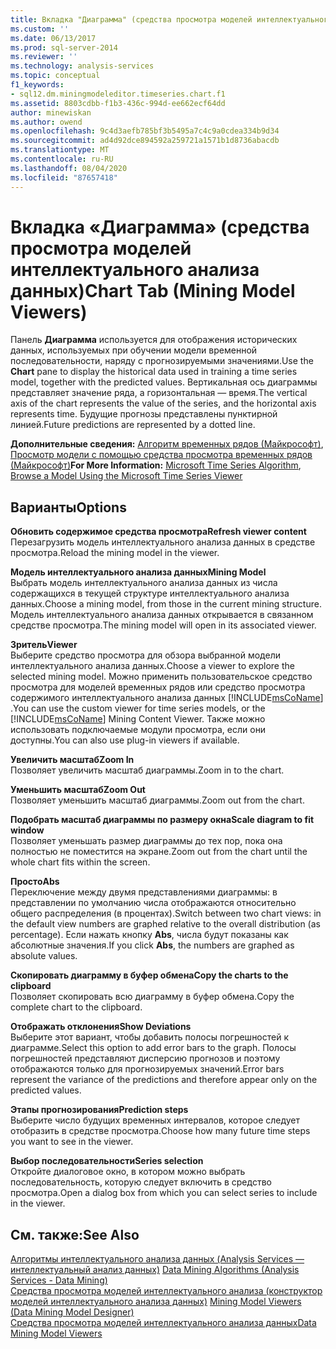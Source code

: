 ```yaml
---
title: Вкладка "Диаграмма" (средства просмотра моделей интеллектуального анализа данных) | Документация Майкрософт
ms.custom: ''
ms.date: 06/13/2017
ms.prod: sql-server-2014
ms.reviewer: ''
ms.technology: analysis-services
ms.topic: conceptual
f1_keywords:
- sql12.dm.miningmodeleditor.timeseries.chart.f1
ms.assetid: 8803cdbb-f1b3-436c-994d-ee662ecf64dd
author: minewiskan
ms.author: owend
ms.openlocfilehash: 9c4d3aefb785bf3b5495a7c4c9a0cdea334b9d34
ms.sourcegitcommit: ad4d92dce894592a259721a1571b1d8736abacdb
ms.translationtype: MT
ms.contentlocale: ru-RU
ms.lasthandoff: 08/04/2020
ms.locfileid: "87657418"
---
```

# <a name="chart-tab-mining-model-viewers"></a><span data-ttu-id="64fdc-102">Вкладка «Диаграмма» (средства просмотра моделей интеллектуального анализа данных)</span><span class="sxs-lookup"><span data-stu-id="64fdc-102">Chart Tab (Mining Model Viewers)</span></span>
  <span data-ttu-id="64fdc-103">Панель **Диаграмма** используется для отображения исторических данных, используемых при обучении модели временной последовательности, наряду с прогнозируемыми значениями.</span><span class="sxs-lookup"><span data-stu-id="64fdc-103">Use the **Chart** pane to display the historical data used in training a time series model, together with the predicted values.</span></span> <span data-ttu-id="64fdc-104">Вертикальная ось диаграммы представляет значение ряда, а горизонтальная — время.</span><span class="sxs-lookup"><span data-stu-id="64fdc-104">The vertical axis of the chart represents the value of the series, and the horizontal axis represents time.</span></span> <span data-ttu-id="64fdc-105">Будущие прогнозы представлены пунктирной линией.</span><span class="sxs-lookup"><span data-stu-id="64fdc-105">Future predictions are represented by a dotted line.</span></span>  
  
 <span data-ttu-id="64fdc-106">**Дополнительные сведения:** [Алгоритм временных рядов (Майкрософт)](data-mining/microsoft-time-series-algorithm.md), [Просмотр модели с помощью средства просмотра временных рядов (Майкрософт)](data-mining/browse-a-model-using-the-microsoft-time-series-viewer.md)</span><span class="sxs-lookup"><span data-stu-id="64fdc-106">**For More Information:** [Microsoft Time Series Algorithm](data-mining/microsoft-time-series-algorithm.md), [Browse a Model Using the Microsoft Time Series Viewer](data-mining/browse-a-model-using-the-microsoft-time-series-viewer.md)</span></span>  
  
## <a name="options"></a><span data-ttu-id="64fdc-107">Варианты</span><span class="sxs-lookup"><span data-stu-id="64fdc-107">Options</span></span>  
 <span data-ttu-id="64fdc-108">**Обновить содержимое средства просмотра**</span><span class="sxs-lookup"><span data-stu-id="64fdc-108">**Refresh viewer content**</span></span>  
 <span data-ttu-id="64fdc-109">Перезагрузить модель интеллектуального анализа данных в средстве просмотра.</span><span class="sxs-lookup"><span data-stu-id="64fdc-109">Reload the mining model in the viewer.</span></span>  
  
 <span data-ttu-id="64fdc-110">**Модель интеллектуального анализа данных**</span><span class="sxs-lookup"><span data-stu-id="64fdc-110">**Mining Model**</span></span>  
 <span data-ttu-id="64fdc-111">Выбрать модель интеллектуального анализа данных из числа содержащихся в текущей структуре интеллектуального анализа данных.</span><span class="sxs-lookup"><span data-stu-id="64fdc-111">Choose a mining model, from those in the current mining structure.</span></span> <span data-ttu-id="64fdc-112">Модель интеллектуального анализа данных открывается в связанном средстве просмотра.</span><span class="sxs-lookup"><span data-stu-id="64fdc-112">The mining model will open in its associated viewer.</span></span>  
  
 <span data-ttu-id="64fdc-113">**Зритель**</span><span class="sxs-lookup"><span data-stu-id="64fdc-113">**Viewer**</span></span>  
 <span data-ttu-id="64fdc-114">Выберите средство просмотра для обзора выбранной модели интеллектуального анализа данных.</span><span class="sxs-lookup"><span data-stu-id="64fdc-114">Choose a viewer to explore the selected mining model.</span></span> <span data-ttu-id="64fdc-115">Можно применить пользовательское средство просмотра для моделей временных рядов или средство просмотра содержимого интеллектуального анализа данных [!INCLUDE[msCoName](../includes/msconame-md.md)] .</span><span class="sxs-lookup"><span data-stu-id="64fdc-115">You can use the custom viewer for time series models, or the [!INCLUDE[msCoName](../includes/msconame-md.md)] Mining Content Viewer.</span></span> <span data-ttu-id="64fdc-116">Также можно использовать подключаемые модули просмотра, если они доступны.</span><span class="sxs-lookup"><span data-stu-id="64fdc-116">You can also use plug-in viewers if available.</span></span>  
  
 <span data-ttu-id="64fdc-117">**Увеличить масштаб**</span><span class="sxs-lookup"><span data-stu-id="64fdc-117">**Zoom In**</span></span>  
 <span data-ttu-id="64fdc-118">Позволяет увеличить масштаб диаграммы.</span><span class="sxs-lookup"><span data-stu-id="64fdc-118">Zoom in to the chart.</span></span>  
  
 <span data-ttu-id="64fdc-119">**Уменьшить масштаб**</span><span class="sxs-lookup"><span data-stu-id="64fdc-119">**Zoom Out**</span></span>  
 <span data-ttu-id="64fdc-120">Позволяет уменьшить масштаб диаграммы.</span><span class="sxs-lookup"><span data-stu-id="64fdc-120">Zoom out from the chart.</span></span>  
  
 <span data-ttu-id="64fdc-121">**Подобрать масштаб диаграммы по размеру окна**</span><span class="sxs-lookup"><span data-stu-id="64fdc-121">**Scale diagram to fit window**</span></span>  
 <span data-ttu-id="64fdc-122">Позволяет уменьшать размер диаграммы до тех пор, пока она полностью не поместится на экране.</span><span class="sxs-lookup"><span data-stu-id="64fdc-122">Zoom out from the chart until the whole chart fits within the screen.</span></span>  
  
 <span data-ttu-id="64fdc-123">**Просто**</span><span class="sxs-lookup"><span data-stu-id="64fdc-123">**Abs**</span></span>  
 <span data-ttu-id="64fdc-124">Переключение между двумя представлениями диаграммы: в представлении по умолчанию числа отображаются относительно общего распределения (в процентах).</span><span class="sxs-lookup"><span data-stu-id="64fdc-124">Switch between two chart views: in the default view numbers are graphed relative to the overall distribution (as percentage).</span></span> <span data-ttu-id="64fdc-125">Если нажать кнопку **Abs**, числа будут показаны как абсолютные значения.</span><span class="sxs-lookup"><span data-stu-id="64fdc-125">If you click **Abs**, the numbers are graphed as absolute values.</span></span>  
  
 <span data-ttu-id="64fdc-126">**Скопировать диаграмму в буфер обмена**</span><span class="sxs-lookup"><span data-stu-id="64fdc-126">**Copy the charts to the clipboard**</span></span>  
 <span data-ttu-id="64fdc-127">Позволяет скопировать всю диаграмму в буфер обмена.</span><span class="sxs-lookup"><span data-stu-id="64fdc-127">Copy the complete chart to the clipboard.</span></span>  
  
 <span data-ttu-id="64fdc-128">**Отображать отклонения**</span><span class="sxs-lookup"><span data-stu-id="64fdc-128">**Show Deviations**</span></span>  
 <span data-ttu-id="64fdc-129">Выберите этот вариант, чтобы добавить полосы погрешностей к диаграмме.</span><span class="sxs-lookup"><span data-stu-id="64fdc-129">Select this option to add error bars to the graph.</span></span> <span data-ttu-id="64fdc-130">Полосы погрешностей представляют дисперсию прогнозов и поэтому отображаются только для прогнозируемых значений.</span><span class="sxs-lookup"><span data-stu-id="64fdc-130">Error bars represent the variance of the predictions and therefore appear only on the predicted values.</span></span>  
  
 <span data-ttu-id="64fdc-131">**Этапы прогнозирования**</span><span class="sxs-lookup"><span data-stu-id="64fdc-131">**Prediction steps**</span></span>  
 <span data-ttu-id="64fdc-132">Выберите число будущих временных интервалов, которое следует отобразить в средстве просмотра.</span><span class="sxs-lookup"><span data-stu-id="64fdc-132">Choose how many future time steps you want to see in the viewer.</span></span>  
  
 <span data-ttu-id="64fdc-133">**Выбор последовательности**</span><span class="sxs-lookup"><span data-stu-id="64fdc-133">**Series selection**</span></span>  
 <span data-ttu-id="64fdc-134">Откройте диалоговое окно, в котором можно выбрать последовательность, которую следует включить в средство просмотра.</span><span class="sxs-lookup"><span data-stu-id="64fdc-134">Open a dialog box from which you can select series to include in the viewer.</span></span>  
  
## <a name="see-also"></a><span data-ttu-id="64fdc-135">См. также:</span><span class="sxs-lookup"><span data-stu-id="64fdc-135">See Also</span></span>  
 <span data-ttu-id="64fdc-136">[Алгоритмы интеллектуального анализа данных &#40;Analysis Services — интеллектуальный анализ данных&#41;](data-mining/data-mining-algorithms-analysis-services-data-mining.md) </span><span class="sxs-lookup"><span data-stu-id="64fdc-136">[Data Mining Algorithms &#40;Analysis Services - Data Mining&#41;](data-mining/data-mining-algorithms-analysis-services-data-mining.md) </span></span>  
 <span data-ttu-id="64fdc-137">[Средства просмотра моделей интеллектуального анализа &#40;конструктор моделей интеллектуального анализа данных&#41;](mining-model-viewers-data-mining-model-designer.md) </span><span class="sxs-lookup"><span data-stu-id="64fdc-137">[Mining Model Viewers &#40;Data Mining Model Designer&#41;](mining-model-viewers-data-mining-model-designer.md) </span></span>  
 [<span data-ttu-id="64fdc-138">Средства просмотра моделей интеллектуального анализа данных</span><span class="sxs-lookup"><span data-stu-id="64fdc-138">Data Mining Model Viewers</span></span>](data-mining/data-mining-model-viewers.md)  
  
  
